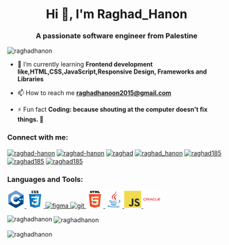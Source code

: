 <h1 align="center">Hi 👋, I'm Raghad_Hanon</h1>
<h3 align="center">A passionate software engineer from Palestine</h3>

<p align="left"> <img src="https://komarev.com/ghpvc/?username=raghadhanon&label=Profile%20views&color=0e75b6&style=flat" alt="raghadhanon" /> </p>

- 🌱 I’m currently learning **Frontend development like,HTML,CSS,JavaScript,Responsive Design, Frameworks and Libraries**

- 📫 How to reach me **raghadhanoon2015@gmail.com**

- ⚡ Fun fact **Coding: because shouting at the computer doesn't fix things. 💢**

<h3 align="left">Connect with me:</h3>
<p align="left">
<a href="https://codepen.io/raghad-hanon" target="blank"><img align="center" src="https://raw.githubusercontent.com/rahuldkjain/github-profile-readme-generator/master/src/images/icons/Social/codepen.svg" alt="raghad-hanon" height="30" width="40" /></a>
<a href="https://linkedin.com/in/raghad-hanon" target="blank"><img align="center" src="https://raw.githubusercontent.com/rahuldkjain/github-profile-readme-generator/master/src/images/icons/Social/linked-in-alt.svg" alt="raghad-hanon" height="30" width="40" /></a>
<a href="https://stackoverflow.com/users/raghad" target="blank"><img align="center" src="https://raw.githubusercontent.com/rahuldkjain/github-profile-readme-generator/master/src/images/icons/Social/stack-overflow.svg" alt="raghad" height="30" width="40" /></a>
<a href="https://www.hackerrank.com/raghad_hanon" target="blank"><img align="center" src="https://raw.githubusercontent.com/rahuldkjain/github-profile-readme-generator/master/src/images/icons/Social/hackerrank.svg" alt="raghad_hanon" height="30" width="40" /></a>
<a href="https://codeforces.com/profile/raghad185" target="blank"><img align="center" src="https://raw.githubusercontent.com/rahuldkjain/github-profile-readme-generator/master/src/images/icons/Social/codeforces.svg" alt="raghad185" height="30" width="40" /></a>
<a href="https://www.leetcode.com/raghad185" target="blank"><img align="center" src="https://raw.githubusercontent.com/rahuldkjain/github-profile-readme-generator/master/src/images/icons/Social/leet-code.svg" alt="raghad185" height="30" width="40" /></a>
<a href="https://www.topcoder.com/members/raghad185" target="blank"><img align="center" src="https://raw.githubusercontent.com/rahuldkjain/github-profile-readme-generator/master/src/images/icons/Social/topcoder.svg" alt="raghad185" height="30" width="40" /></a>
</p>

<h3 align="left">Languages and Tools:</h3>
<p align="left"> <a href="https://www.w3schools.com/cpp/" target="_blank" rel="noreferrer"> <img src="https://raw.githubusercontent.com/devicons/devicon/master/icons/cplusplus/cplusplus-original.svg" alt="cplusplus" width="40" height="40"/> </a> <a href="https://www.w3schools.com/css/" target="_blank" rel="noreferrer"> <img src="https://raw.githubusercontent.com/devicons/devicon/master/icons/css3/css3-original-wordmark.svg" alt="css3" width="40" height="40"/> </a> <a href="https://www.figma.com/" target="_blank" rel="noreferrer"> <img src="https://www.vectorlogo.zone/logos/figma/figma-icon.svg" alt="figma" width="40" height="40"/> </a> <a href="https://git-scm.com/" target="_blank" rel="noreferrer"> <img src="https://www.vectorlogo.zone/logos/git-scm/git-scm-icon.svg" alt="git" width="40" height="40"/> </a> <a href="https://www.w3.org/html/" target="_blank" rel="noreferrer"> <img src="https://raw.githubusercontent.com/devicons/devicon/master/icons/html5/html5-original-wordmark.svg" alt="html5" width="40" height="40"/> </a> <a href="https://www.java.com" target="_blank" rel="noreferrer"> <img src="https://raw.githubusercontent.com/devicons/devicon/master/icons/java/java-original.svg" alt="java" width="40" height="40"/> </a> <a href="https://developer.mozilla.org/en-US/docs/Web/JavaScript" target="_blank" rel="noreferrer"> <img src="https://raw.githubusercontent.com/devicons/devicon/master/icons/javascript/javascript-original.svg" alt="javascript" width="40" height="40"/> </a> <a href="https://www.oracle.com/" target="_blank" rel="noreferrer"> <img src="https://raw.githubusercontent.com/devicons/devicon/master/icons/oracle/oracle-original.svg" alt="oracle" width="40" height="40"/> </a> </p>

<p><img align="left" src="https://github-readme-stats.vercel.app/api/top-langs?username=raghadhanon&show_icons=true&locale=en&layout=compact" alt="raghadhanon" /></p>

<p>&nbsp;<img align="center" src="https://github-readme-stats.vercel.app/api?username=raghadhanon&show_icons=true&locale=en" alt="raghadhanon" /></p>

<p><img align="center" src="https://github-readme-streak-stats.herokuapp.com/?user=raghadhanon&" alt="raghadhanon" /></p>
